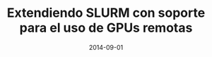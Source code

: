 ---
title: "Extendiendo SLURM con soporte para el uso de GPUs remotas"
collection: publications
permalink: /publication/2014-09-01-Extendiendo-SLURM-con-soporte-para-el-uso-de-GPUs-remotas
type: "national"
date: 2014-09-01
venue: '<em>XXV Jornadas SARTECO</em>'
citation: ' <strong>S. Iserte</strong>,  A. Castelló,  R. Mayo,  E. Quintana-Ortí,  J. Prades,  C. Reaño,  F. Silla, and  J. Duato, &quot;Extendiendo SLURM con soporte para el uso de GPUs remotas.&quot; <em>XXV Jornadas SARTECO</em>, Sep. 2014.'
---